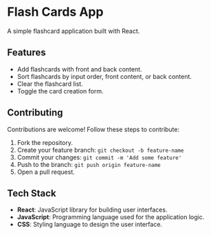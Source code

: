 # Flash Cards App

A simple flashcard application built with React.

## Features

- Add flashcards with front and back content.
- Sort flashcards by input order, front content, or back content.
- Clear the flashcard list.
- Toggle the card creation form.

## Contributing

Contributions are welcome! Follow these steps to contribute:

1. Fork the repository.
2. Create your feature branch: `git checkout -b feature-name`
3. Commit your changes: `git commit -m 'Add some feature'`
4. Push to the branch: `git push origin feature-name`
5. Open a pull request.

## Tech Stack

- **React**: JavaScript library for building user interfaces.
- **JavaScript**: Programming language used for the application logic.
- **CSS**: Styling language to design the user interface.
